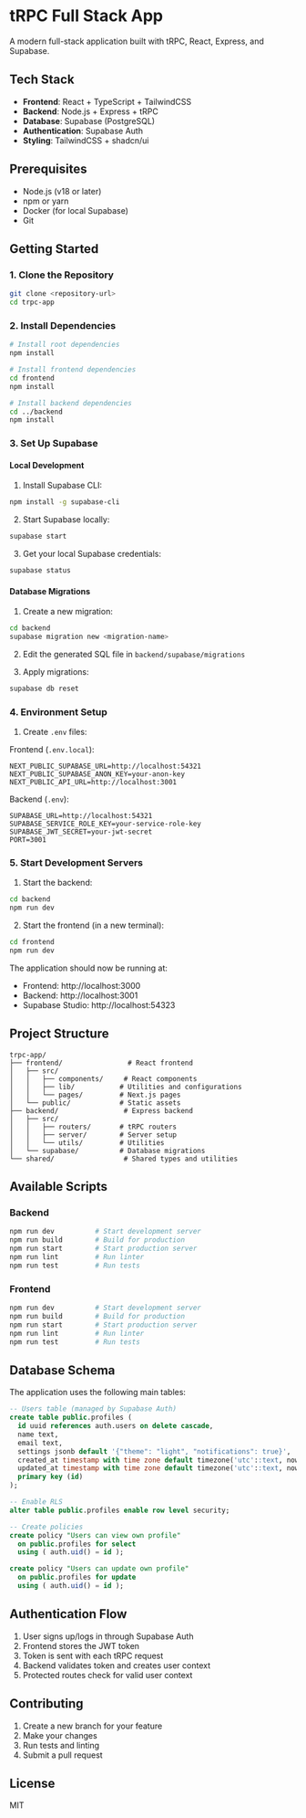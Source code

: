 # tRPC Full Stack App

A modern full-stack application built with tRPC, React, Express, and Supabase.

## Tech Stack

- **Frontend**: React + TypeScript + TailwindCSS
- **Backend**: Node.js + Express + tRPC
- **Database**: Supabase (PostgreSQL)
- **Authentication**: Supabase Auth
- **Styling**: TailwindCSS + shadcn/ui

## Prerequisites

- Node.js (v18 or later)
- npm or yarn
- Docker (for local Supabase)
- Git

## Getting Started

### 1. Clone the Repository

```bash
git clone <repository-url>
cd trpc-app
```

### 2. Install Dependencies

```bash
# Install root dependencies
npm install

# Install frontend dependencies
cd frontend
npm install

# Install backend dependencies
cd ../backend
npm install
```

### 3. Set Up Supabase

#### Local Development

1. Install Supabase CLI:
```bash
npm install -g supabase-cli
```

2. Start Supabase locally:
```bash
supabase start
```

3. Get your local Supabase credentials:
```bash
supabase status
```

#### Database Migrations

1. Create a new migration:
```bash
cd backend
supabase migration new <migration-name>
```

2. Edit the generated SQL file in `backend/supabase/migrations`

3. Apply migrations:
```bash
supabase db reset
```

### 4. Environment Setup

1. Create `.env` files:

Frontend (`.env.local`):
```env
NEXT_PUBLIC_SUPABASE_URL=http://localhost:54321
NEXT_PUBLIC_SUPABASE_ANON_KEY=your-anon-key
NEXT_PUBLIC_API_URL=http://localhost:3001
```

Backend (`.env`):
```env
SUPABASE_URL=http://localhost:54321
SUPABASE_SERVICE_ROLE_KEY=your-service-role-key
SUPABASE_JWT_SECRET=your-jwt-secret
PORT=3001
```

### 5. Start Development Servers

1. Start the backend:
```bash
cd backend
npm run dev
```

2. Start the frontend (in a new terminal):
```bash
cd frontend
npm run dev
```

The application should now be running at:
- Frontend: http://localhost:3000
- Backend: http://localhost:3001
- Supabase Studio: http://localhost:54323

## Project Structure

```
trpc-app/
├── frontend/                # React frontend
│   ├── src/
│   │   ├── components/     # React components
│   │   ├── lib/           # Utilities and configurations
│   │   └── pages/         # Next.js pages
│   └── public/            # Static assets
├── backend/                # Express backend
│   ├── src/
│   │   ├── routers/       # tRPC routers
│   │   ├── server/        # Server setup
│   │   └── utils/         # Utilities
│   └── supabase/          # Database migrations
└── shared/                 # Shared types and utilities
```

## Available Scripts

### Backend

```bash
npm run dev          # Start development server
npm run build        # Build for production
npm run start        # Start production server
npm run lint         # Run linter
npm run test         # Run tests
```

### Frontend

```bash
npm run dev          # Start development server
npm run build        # Build for production
npm run start        # Start production server
npm run lint         # Run linter
npm run test         # Run tests
```

## Database Schema

The application uses the following main tables:

```sql
-- Users table (managed by Supabase Auth)
create table public.profiles (
  id uuid references auth.users on delete cascade,
  name text,
  email text,
  settings jsonb default '{"theme": "light", "notifications": true}',
  created_at timestamp with time zone default timezone('utc'::text, now()),
  updated_at timestamp with time zone default timezone('utc'::text, now()),
  primary key (id)
);

-- Enable RLS
alter table public.profiles enable row level security;

-- Create policies
create policy "Users can view own profile"
  on public.profiles for select
  using ( auth.uid() = id );

create policy "Users can update own profile"
  on public.profiles for update
  using ( auth.uid() = id );
```

## Authentication Flow

1. User signs up/logs in through Supabase Auth
2. Frontend stores the JWT token
3. Token is sent with each tRPC request
4. Backend validates token and creates user context
5. Protected routes check for valid user context

## Contributing

1. Create a new branch for your feature
2. Make your changes
3. Run tests and linting
4. Submit a pull request

## License

MIT